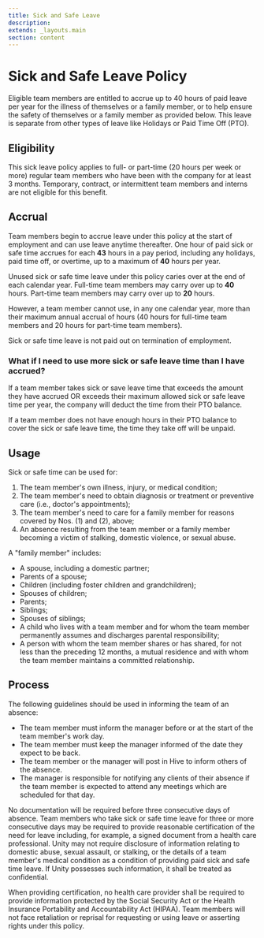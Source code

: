 ```yaml
---
title: Sick and Safe Leave
description:
extends: _layouts.main
section: content
---
```


# Sick and Safe Leave Policy

Eligible team members are entitled to accrue up to 40 hours of paid leave per year for the illness of themselves or a family member, or to help ensure the safety of themselves or a family member as provided below. This leave is separate from other types of leave like Holidays or Paid Time Off (PTO).

## Eligibility

This sick leave policy applies to full- or part-time (20 hours per week or more) regular team members who have been with the company for at least 3 months. Temporary, contract, or intermittent team members and interns are not eligible for this benefit.

## Accrual

Team members begin to accrue leave under this policy at the start of employment and can use leave anytime thereafter. One hour of paid sick or safe time accrues for each __43__ hours in a pay period, including any holidays, paid time off, or overtime, up to a maximum of __40__ hours per year.

Unused sick or safe time leave under this policy caries over at the end of each calendar year. Full-time team members may carry over up to __40__ hours. Part-time team members may carry over up to __20__ hours.

However, a team member cannot use, in any one calendar year, more than their maximum annual accrual of hours (40 hours for full-time team members and 20 hours for part-time team members).

Sick or safe time leave is not paid out on termination of employment.

### What if I need to use more sick or safe leave time than I have accrued?

If a team member takes sick or save leave time that exceeds the amount they have accrued OR exceeds their maximum allowed sick or safe leave time per year, the company will deduct the time from their PTO balance.

If a team member does not have enough hours in their PTO balance to cover the sick or safe leave time, the time they take off will be unpaid.

## Usage

Sick or safe time can be used for:

1. The team member's own illness, injury, or medical condition;
2. The team member's need to obtain diagnosis or treatment or preventive care (i.e., doctor's appointments);
3. The team member's need to care for a family member for reasons covered by Nos. (1) and (2), above;
4. An absence resulting from the team member or a family member becoming a victim of stalking, domestic violence, or sexual abuse.

A "family member" includes:

- A spouse, including a domestic partner;
- Parents of a spouse;
- Children (including foster children and grandchildren);
- Spouses of children;
- Parents;
- Siblings;
- Spouses of siblings;
- A child who lives with a team member and for whom the team member permanently assumes and discharges parental responsibility;
- A person with whom the team member shares or has shared, for not less than the preceding 12 months, a mutual residence and with whom the team member maintains a committed relationship.

## Process

The following guidelines should be used in informing the team of an absence:

- The team member must inform the manager before or at the start of the team member's work day.
- The team member must keep the manager informed of the date they expect to be back.
- The team member or the manager will post in Hive to inform others of the absence.
- The manager is responsible for notifying any clients of their absence if the team member is expected to attend any meetings which are scheduled for that day.

No documentation will be required before three consecutive days of absence. Team members who take sick or safe time leave for three or more consecutive days may be required to provide reasonable certification of the need for leave including, for example, a signed document from a health care professional. Unity may not require disclosure of information relating to domestic abuse, sexual assault, or stalking, or the details of a team member's medical condition as a condition of providing paid sick and safe time leave. If Unity possesses such information, it shall be treated as confidential.

When providing certification, no health care provider shall be required to provide information protected by the Social Security Act or the Health Insurance Portability and Accountability Act (HIPAA). Team members will not face retaliation or reprisal for requesting or using leave or asserting rights under this policy.
